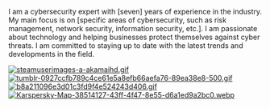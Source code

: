  I am a cybersecurity expert with [seven] years of experience in the industry. My main focus is on [specific areas of cybersecurity, such as risk management, network security, information security, etc.]. I am passionate about technology and helping businesses protect themselves against cyber threats. I am committed to staying up to date with the latest trends and developments in the field.
 
 
 
[![steamuserimages-a-akamaihd.gif](https://i.postimg.cc/4xPX87cy/steamuserimages-a-akamaihd.gif)](https://postimg.cc/87F8cCtg)
[![tumblr-0927ccfb789c4ce61e5a8efb66aefa76-89ea38e8-500.gif](https://i.postimg.cc/wTnCm6m4/tumblr-0927ccfb789c4ce61e5a8efb66aefa76-89ea38e8-500.gif)](https://postimg.cc/6yLbsxzC)
[![b8a211096e3d01c3fd9f4e524243d406.gif](https://i.postimg.cc/L5w1ggxx/b8a211096e3d01c3fd9f4e524243d406.gif)](https://postimg.cc/SYLswRF9)
[![Karspersky-Map-38514127-43ff-4f47-8e55-d6a1ed9a2bc0.webp](https://i.postimg.cc/bYxcCfxB/Karspersky-Map-38514127-43ff-4f47-8e55-d6a1ed9a2bc0.webp)](https://postimg.cc/xq1487Fv)







